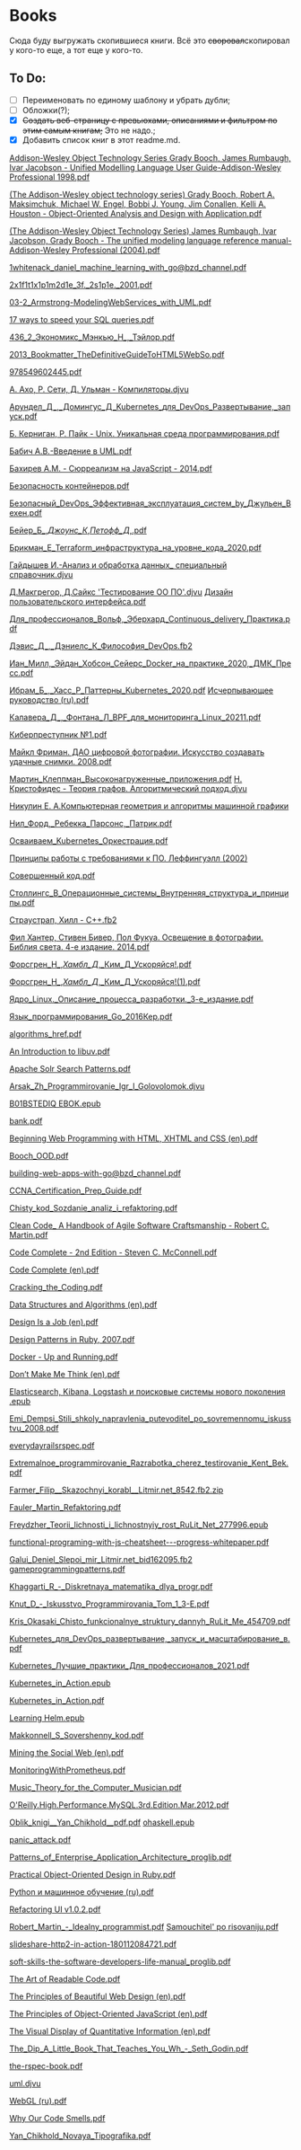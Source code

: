 # Books

Сюда буду выгружать скопившиеся книги. Всё это ~~своровал~~скопировал у кого-то еще, а тот еще у кого-то.

## To Do:
* [ ] Переименовать по единому шаблону и убрать дубли;
* [ ] Обложки(?);
* [x] ~~Создать веб-страницу с превьюхами, описаниями и фильтром по этим самым книгам;~~ Это не надо.;
* [x] Добавить список книг в этот readme.md.

[Addison-Wesley Object Technology Series Grady Booch, James Rumbaugh, Ivar Jacobson - Unified Modelling Language User Guide-Addison-Wesley Professional 1998.pdf](files/(Addison-Wesley%20Object%20Technology%20Series)%20Grady%20Booch,%20James%20Rumbaugh,%20Ivar%20Jacobson%20-%20Unified%20Modelling%20Language%20User%20Guide-Addison-Wesley%20Professional%20(1998).pdf)

[(The Addison-Wesley object technology series) Grady Booch, Robert A. Maksimchuk, Michael W. Engel, Bobbi J. Young, Jim Conallen, Kelli A. Houston - Object-Oriented Analysis and Design with Application.pdf](files/(The%20Addison-Wesley%20object%20technology%20series)%20Grady%20Booch,%20Robert%20A.%20Maksimchuk,%20Michael%20W.%20Engel,%20Bobbi%20J.%20Young,%20im%20Conallen,%20Kelli%20A.%20Houston%20-%20Object-Oriented%20Analysis%20and%20Design%20with%20Application.pdf)

[(The Addison-Wesley Object Technology Series) James Rumbaugh, Ivar Jacobson, Grady Booch - The unified modeling language reference manual-Addison-Wesley Professional (2004).pdf](files/(The%20Addison-Wesley%20Object%20Technology%20Series)%20James%20Rumbaugh,%20Ivar%20Jacobson,%20Grady%20Booch%20-%20The%20unified%20modeling%20language%20reference%20manual-Addison-Wesley%20Professional%20(2004).pdf)

[1whitenack_daniel_machine_learning_with_go@bzd_channel.pdf](files/1whitenack_daniel_machine_learning_with_go@bzd_channel.pdf)

[2x1f1t1x1p1m2d1e_3f._2s1p1e._2001.pdf](files/2x1f1t1x1p1m2d1e_3f._2s1p1e._2001.pdf)

[03-2_Armstrong-ModelingWebServices_with_UML.pdf](files/03-2_Armstrong-ModelingWebServices_with_UML.pdf)

[17 ways to speed your SQL queries.pdf](files/17%20ways%20to%20speed%20your%20SQL%20queries.pdf)

[436_2_Экономикс_Мэнкью_Н_,_Тэйлор.pdf](files/436_2_Экономикс_Мэнкью_Н_,_Тэйлор.pdf)

[2013_Bookmatter_TheDefinitiveGuideToHTML5WebSo.pdf](files/2013_Bookmatter_TheDefinitiveGuideToHTML5WebSo.pdf)

[978549602445.pdf](files/978549602445.pdf)

[А. Ахо, Р. Сети, Д. Ульман - Компиляторы.djvu](files/А.%20Ахо,%20Р.%20Сети,%20Д.%20Ульман%20-%20Компиляторы.djvu)

[Арундел_Д_,_Домингус_Д_Kubernetes_для_DevOps_Развертывание,_запуск.pdf](files/Арундел_Д_,_Домингус_Д_Kubernetes_для_DevOps_Развертывание,_запуск.pdf)

[Б. Керниган, Р. Пайк - Unix. Уникальная среда программирования.pdf](files/Б.%20Керниган,%20Р.%20Пайк%20-%20Unix.%20Уникальная%20среда%20программирования.pdf)

[Бабич А.В.-Введение в UML.pdf](files/Бабич%20А.В.-Введение%20в%20UML.pdf)

[Бахирев А.М. - Сюрреализм на JavaScript - 2014.pdf](files/Бахирев%20А.М.%20-%20Сюрреализм%20на%20JavaScript%20-%202014.pdf)

[Безопасность контейнеров.pdf](files/Безопасность%20контейнеров.pdf)

[Безопасный_DevOps_Эффективная_эксплуатация_систем_by_Джульен_Вехен.pdf](files/Безопасный_DevOps_Эффективная_эксплуатация_систем_by_Джульен_Вехен.pdf)

[Бейер_Б_,_Джоунс_К_,_Петофф_Д_,.pdf](files/Бейер_Б_,_Джоунс_К_,_Петофф_Д_,.pdf)

[Брикман_Е_Terraform_инфраструктура_на_уровне_кода_2020.pdf](files/Брикман_Е_Terraform_инфраструктура_на_уровне_кода_2020.pdf)

[Гайдышев И.-Анализ и обработка данных_ специальный справочник.djvu](files/Гайдышев%20И.-Анализ%20и%20обработка%20данных_%20специальный%20справочник.djvu)

[Д.Макгрегор, Д.Сайкс 'Тестирование ОО ПО'.djvu](files/Д.Макгрегор,%20Д.Сайкс%20'Тестирование%20ОО%20ПО'.djvu)
[Дизайн пользовательского интерфейса.pdf](files/Дизайн%20пользовательского%20интерфейса.pdf)

[Для_профессионалов_Вольф,_Эберхард_Continuous_delivery_Практика.pdf](files/Для_профессионалов_Вольф,_Эберхард_Continuous_delivery_Практика.pdf)

[Дэвис_Д_,_Дэниелс_К_Философия_DevOps.fb2](files/Дэвис_Д_,_Дэниелс_К_Философия_DevOps.fb2)

[Иан_Милл,_Эйдан_Хобсон_Сейерс_Docker_на_практике_2020,_ДМК_Пресс.pdf](files/Иан_Милл,_Эйдан_Хобсон_Сейерс_Docker_на_практике_2020,_ДМК_Пресс.pdf)

[Ибрам_Б_,_Хасс_Р_Паттерны_Kubernetes_2020.pdf](files/Ибрам_Б_,_Хасс_Р_Паттерны_Kubernetes_2020.pdf)
[Исчерпывающее руководство (ru).pdf](files/Исчерпывающее%20руководство%20(ru).pdf)

[Калавера_Д_,_Фонтана_Л_BPF_для_мониторинга_Linux_20211.pdf](files/Калавера_Д_,_Фонтана_Л_BPF_для_мониторинга_Linux_20211.pdf)

[Киберпреступник №1.pdf](files/Киберпреступник%20№1.pdf)

[Майкл Фриман. ДАО цифровой фотографии. Искусство создавать удачные снимки. 2008.pdf](files/Майкл%20Фриман.%20ДАО%20цифровой%20фотографии.%20Искусство%20создавать%20удачные%20снимки.%202008.pdf)

[Мартин_Клеппман_Высоконагруженные_приложения.pdf](files/Мартин_Клеппман_Высоконагруженные_приложения.pdf)
[Н. Кристофидес - Теория графов. Алгоритмический подход.djvu](files/Н.%20Кристофидес%20-%20Теория%20графов.%20Алгоритмический%20подход.djvu)

[Никулин Е. А.Компьютерная геометрия и алгоритмы машинной графики](files/Никулин%20Е.%20А.Компьютерная%20геометрия%20и%20алгоритмы%20машинной%20графики)

[Нил_Форд,_Ребекка_Парсонс,_Патрик.pdf](files/Нил_Форд,_Ребекка_Парсонс,_Патрик.pdf)

[Осваиваем_Kubernetes_Оркестрация.pdf](files/Осваиваем_Kubernetes_Оркестрация.pdf)

[Принципы работы с требованиями к ПО. Леффингуэлл (2002)](files/Принципы%20работы%20с%20требованиями%20к%20ПО.%20Леффингуэлл%20(2002))

[Совершенный код.pdf](files/Совершенный%20код.pdf)

[Столлингс_В_Операционные_системы_Внутренняя_структура_и_принципы.pdf](files/Столлингс_В_Операционные_системы_Внутренняя_структура_и_принципы.pdf)

[Страустрап, Хилл - C++.fb2](files/Страустрап,%20Хилл%20-%20C++.fb2)

[Фил Хантер, Стивен Бивер, Пол Фукуа. Освещение в фотографии. Библия света. 4-е издание. 2014.pdf](files/Фил%20Хантер,%20Стивен%20Бивер,%20Пол%20Фукуа.%20Освещение%20в%20фотографии.%20Библия%20света.%204-е%20издание.%202014.pdf)

[Форсгрен_Н_,_Хамбл_Д_,_Ким_Д_Ускоряйся!.pdf](files/Форсгрен_Н_,_Хамбл_Д_,_Ким_Д_Ускоряйся!.pdf)

[Форсгрен_Н_,_Хамбл_Д_,_Ким_Д_Ускоряйся!(1).pdf](files/Форсгрен_Н_,_Хамбл_Д_,_Ким_Д_Ускоряйся!(1).pdf)

[Ядро_Linux._Описание_процесса_разработки._3-е_издание.pdf](files/Ядро_Linux._Описание_процесса_разработки._3-е_издание.pdf)

[Язык_программирования_Go_2016Кер.pdf](files/Язык_программирования_Go_2016Кер.pdf)

[algorithms_href.pdf](files/algorithms_href.pdf)

[An Introduction to libuv.pdf](files/An%20Introduction%20to%20libuv.pdf)

[Apache Solr Search Patterns.pdf](files/Apache%20Solr%20Search%20Patterns.pdf)

[Arsak_Zh_Programmirovanie_Igr_I_Golovolomok.djvu](files/Arsak_Zh_Programmirovanie_Igr_I_Golovolomok.djvu)

[B01BSTEDIQ EBOK.epub](files/B01BSTEDIQ%20EBOK.epub)

[bank.pdf](files/bank.pdf)

[Beginning  Web Programming with HTML, XHTML and CSS (en).pdf](files/Beginning%20%20Web%20Programming%20with%20HTML,%20XHTML%20and%20CSS%20(en).pdf)

[Booch_OOD.pdf](files/Booch_OOD.pdf)

[building-web-apps-with-go@bzd_channel.pdf](files/building-web-apps-with-go@bzd_channel.pdf)

[CCNA_Certification_Prep_Guide.pdf](files/CCNA_Certification_Prep_Guide.pdf)

[Chisty_kod_Sozdanie_analiz_i_refaktoring.pdf](files/Chisty_kod_Sozdanie_analiz_i_refaktoring.pdf)

[Clean Code_ A Handbook of Agile Software Craftsmanship - Robert C. Martin.pdf](files/Clean%20Code_%20A%20Handbook%20of%20Agile%20Software%20Craftsmanship%20-%20Robert%20C.%20Martin.pdf)

[Code Complete - 2nd Edition - Steven C. McConnell.pdf](files/Code%20Complete%20-%202nd%20Edition%20-%20Steven%20C.%20McConnell.pdf)

[Code Complete (en).pdf](files/Code%20Complete%20(en).pdf)

[Cracking_the_Coding.pdf](files/Cracking_the_Coding.pdf)

[Data Structures and Algorithms (en).pdf](files/Data%20Structures%20and%20Algorithms%20(en).pdf)

[Design Is a Job (en).pdf](files/Design%20Is%20a%20Job%20(en).pdf)

[Design Patterns in Ruby, 2007.pdf](files/Design%20Patterns%20in%20Ruby,%202007.pdf)

[Docker - Up and Running.pdf](files/Docker-%20Up%20and%20Running.pdf)

[Don’t Make Me Think (en).pdf](files/Don’t%20Make%20Me%20Think%20(en).pdf)

[Elasticsearch, Kibana, Logstash и поисковые системы нового поколения .epub](files/Elasticsearch,%20Kibana,%20Logstash%20и%20поисковые%20системы%20нового%20поколения%20.epub)

[Emi_Dempsi_Stili_shkoly_napravlenia_putevoditel_po_sovremennomu_iskusstvu_2008.pdf](files/Emi_Dempsi_Stili_shkoly_napravlenia_putevoditel_po_sovremennomu_iskusstvu_2008.pdf)

[everydayrailsrspec.pdf](files/everydayrailsrspec.pdf)

[Extremalnoe_programmirovanie_Razrabotka_cherez_testirovanie_Kent_Bek.pdf](files/Extremalnoe_programmirovanie_Razrabotka_cherez_testirovanie_Kent_Bek.pdf)

[Farmer_Filip__Skazochnyi_korabl__Litmir.net_8542.fb2.zip](files/Farmer_Filip__Skazochnyi_korabl__Litmir.net_8542.fb2.zip)

[Fauler_Martin_Refaktoring.pdf](files/Fauler_Martin_Refaktoring.pdf)

[Freydzher_Teorii_lichnosti_i_lichnostnyiy_rost_RuLit_Net_277996.epub](files/Freydzher_Teorii_lichnosti_i_lichnostnyiy_rost_RuLit_Net_277996.epub)

[functional-programing-with-js-cheatsheet---progress-whitepaper.pdf](files/functional-programing-with-js-cheatsheet---progress-whitepaper.pdf)

[Galui_Deniel_Slepoi_mir_Litmir.net_bid162095.fb2](files/Galui_Deniel_Slepoi_mir_Litmir.net_bid162095.fb2)
[gameprogrammingpatterns.pdf](files/gameprogrammingpatterns.pdf)

[Khaggarti_R_-_Diskretnaya_matematika_dlya_progr.pdf](files/Khaggarti_R_-_Diskretnaya_matematika_dlya_progr.pdf)

[Knut_D_-_Iskusstvo_Programmirovania_Tom_1_3-E.pdf](files/Knut_D_-_Iskusstvo_Programmirovania_Tom_1_3-E.pdf)

[Kris_Okasaki_Chisto_funkcionalnye_struktury_dannyh_RuLit_Me_454709.pdf](files/Kris_Okasaki_Chisto_funkcionalnye_struktury_dannyh_RuLit_Me_454709.pdf)

[Kubernetes_для_DevOps_развертывание,_запуск_и_масштабирование_в.pdf](files/Kubernetes_для_DevOps_развертывание,_запуск_и_масштабирование_в.pdf)

[Kubernetes_Лучшие_практики_Для_профессионалов_2021.pdf](files/Kubernetes_Лучшие_практики_Для_профессионалов_2021.pdf)

[Kubernetes_in_Action.epub](files/Kubernetes_in_Action.epub)

[Kubernetes_in_Action.pdf](files/Kubernetes_in_Action.pdf)

[Learning Helm.epub](files/Learning%20Helm.epub)

[Makkonnell_S_Sovershenny_kod.pdf](files/Makkonnell_S_Sovershenny_kod.pdf)

[Mining the Social Web (en).pdf](files/Mining%20the%20Social%20Web%20(en).pdf)

[MonitoringWithPrometheus.pdf](files/MonitoringWithPrometheus.pdf)

[Music_Theory_for_the_Computer_Musician.pdf](files/Music_Theory_for_the_Computer_Musician.pdf)

[O'Reilly.High.Performance.MySQL.3rd.Edition.Mar.2012.pdf](files/O'Reilly.High.Performance.MySQL.3rd.Edition.Mar.2012.pdf)

[Oblik_knigi__Yan_Chikhold__pdf.pdf](files/Oblik_knigi__Yan_Chikhold__pdf.pdf)
[ohaskell.epub](files/ohaskell.epub)

[panic_attack.pdf](files/panic_attack.pdf)

[Patterns_of_Enterprise_Application_Architecture_proglib.pdf](files/Patterns_of_Enterprise_Application_Architecture_proglib.pdf)

[Practical Object-Oriented Design in Ruby.pdf](files/Practical%20Object-Oriented%20Design%20in%20Ruby.pdf)

[Python и машинное обучение (ru).pdf](files/Python%20и%20машинное%20обучение%20(ru).pdf)

[Refactoring UI v1.0.2.pdf](files/Refactoring%20UI%20v1.0.2.pdf)

[Robert_Martin_-_Idealny_programmist.pdf](files/Robert_Martin_-_Idealny_programmist.pdf)
[Samouchitel' po risovaniju.pdf](files/Samouchitel'%20po%20risovaniju.pdf)

[slideshare-http2-in-action-180112084721.pdf](files/slideshare-http2-in-action-180112084721.pdf)

[soft-skills-the-software-developers-life-manual_proglib.pdf](files/soft-skills-the-software-developers-life-manual_proglib.pdf)

[The Art of Readable Code.pdf](files/The%20Art%20of%20Readable%20Code.pdf)

[The Principles of Beautiful Web Design (en).pdf](files/The%20Principles%20of%20Beautiful%20Web%20Design%20(en).pdf)

[The Principles of Object-Oriented JavaScript (en).pdf](files/The%20Principles%20of%20Object-Oriented%20JavaScript%20(en).pdf)

[The Visual Display of Quantitative Information (en).pdf](files/The%20Visual%20Display%20of%20Quantitative%20Information%20(en).pdf)

[The_Dip_A_Little_Book_That_Teaches_You_Wh_-_Seth_Godin.pdf](files/The_Dip_A_Little_Book_That_Teaches_You_Wh_-_Seth_Godin.pdf)

[the-rspec-book.pdf](files/the-rspec-book.pdf)

[uml.djvu](files/uml.djvu)

[WebGL (ru).pdf](files/WebGL%20(ru).pdf)

[Why Our Code Smells.pdf](files/Why%20Our%20Code%20Smells.pdf)

[Yan_Chikhold_Novaya_Tipografika.pdf](files/Yan_Chikhold_Novaya_Tipografika.pdf)

